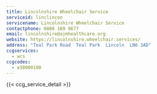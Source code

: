 ```yaml
---
title: Lincolnshire Wheelchair Service
serviceid: linclincon
servicename: Lincolnshire Wheelchair Service
contactphone: 0808 169 9677
email: lincolnshire@ajmhealthcare.org
website: https://lincolnshire.wheelchair.services/
address: "Teal Park Road  Teal Park  Lincoln  LN6 3AD"
ccgservices:
  - wcs
ccgcodes:
  - e38000100
---
```


{{< ccg_service_detail >}}
